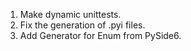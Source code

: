 1. Make dynamic unittests.
2. Fix the generation of .pyi files.
3. Add Generator for Enum from PySide6.
